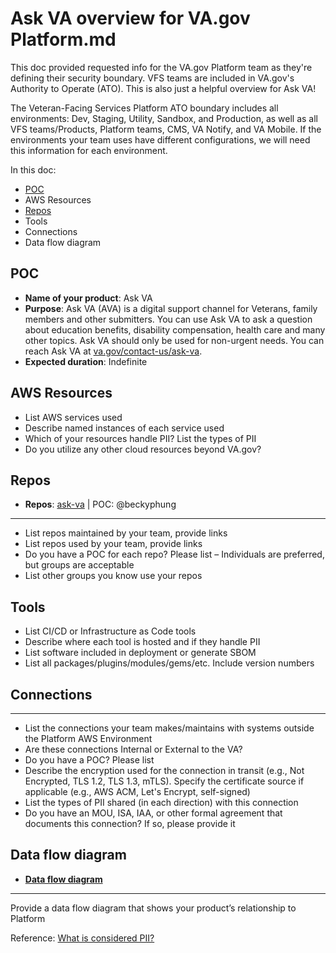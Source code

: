 # Ask VA overview for VA.gov Platform.md
This doc provided requested info for the VA.gov Platform team as they're defining their security boundary. VFS teams are included in VA.gov's Authority to Operate (ATO). This is also just a helpful overview for Ask VA!

The Veteran-Facing Services Platform ATO boundary includes all environments: Dev, Staging, Utility, Sandbox, and Production, as well as all VFS teams/Products, Platform teams, CMS, VA Notify, and VA Mobile. If the environments your team uses have different configurations, we will need this information for each environment.

In this doc:
- [POC](#POC)
- AWS Resources
- [Repos](#repos)
- Tools
- Connections
- Data flow diagram
  

## POC
- **Name of your product**: Ask VA 
- **Purpose**: Ask VA (AVA) is a digital support channel for Veterans, family members and other submitters. You can use Ask VA to ask a question about education benefits, disability compensation, health care and many other topics. Ask VA should only be used for non-urgent needs. You can reach Ask VA at [va.gov/contact-us/ask-va](https://www.va.gov/contact-us/ask-va/).
- **Expected duration**: Indefinite

## AWS Resources
- List AWS services used
- Describe named instances of each service used
- Which of your resources handle PII? List the types of PII
- Do you utilize any other cloud resources beyond VA.gov?

## Repos
- **Repos**: [ask-va](https://github.com/department-of-veterans-affairs/ask-va) | POC: @beckyphung
---
- List repos maintained by your team, provide links
- List repos used by your team, provide links
- Do you have a POC for each repo? Please list – Individuals are preferred, but groups are acceptable
- List other groups you know use your repos
 
## Tools
- List CI/CD or Infrastructure as Code tools
- Describe where each tool is hosted and if they handle PII
- List software included in deployment or generate SBOM
- List all packages/plugins/modules/gems/etc. Include version numbers
 
## Connections
---
- List the connections your team makes/maintains with systems outside the Platform AWS Environment
- Are these connections Internal or External to the VA?
- Do you have a POC? Please list
- Describe the encryption used for the connection in transit (e.g., Not Encrypted, TLS 1.2, TLS 1.3, mTLS). Specify the certificate source if applicable (e.g., AWS ACM, Let's Encrypt, self-signed)
- List the types of PII shared (in each direction) with this connection
- Do you have an MOU, ISA, IAA, or other formal agreement that documents this connection? If so, please provide it

## Data flow diagram
- [**Data flow diagram**](https://github.com/department-of-veterans-affairs/va.gov-team-sensitive/blob/master/platform/engineering/collaboration-cycle/architecture-intent/diagrams/ask-va/data-flow-20250106.md)
---
Provide a data flow diagram that shows your product’s relationship to Platform

Reference: [What is considered PII?](https://dsva.slack.com/archives/C01CJV0L9PS/p1751551763852079)
